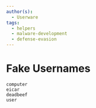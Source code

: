 ```yaml
---
author(s):
  - Userware
tags:
  - helpers
  - malware-development
  - defense-evasion
---
```

# Fake Usernames

```
computer
eicar
deadbeef
user
```